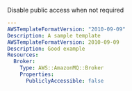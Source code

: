 
Disable public access when not required

```yaml
---
AWSTemplateFormatVersion: "2010-09-09"
Description: A sample template
AWSTemplateFormatVersion: 2010-09-09
Description: Good example
Resources:
  Broker:
    Type: AWS::AmazonMQ::Broker
    Properties:
      PubliclyAccessible: false
```
